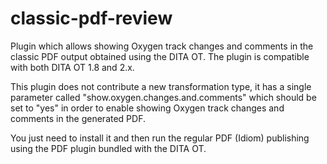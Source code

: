 # classic-pdf-review
Plugin which allows showing Oxygen track changes and comments in the classic PDF output obtained using the DITA OT.
The plugin is compatible with both DITA OT 1.8 and 2.x. 

This plugin does not contribute a new transformation type, it has a single parameter called "show.oxygen.changes.and.comments" which should be set to "yes" in order to enable showing Oxygen track changes and comments in the generated PDF.

You just need to install it and then run the regular PDF (Idiom) publishing using the PDF plugin bundled with the DITA OT.
